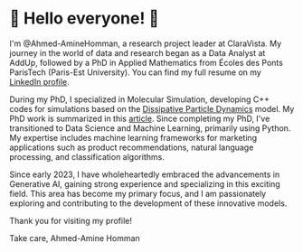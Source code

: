 # 👋 Hello everyone! 👋

I'm @Ahmed-AmineHomman, a research project leader at ClaraVista. My journey in the world of data and research began as a Data Analyst at AddUp, followed by a PhD in Applied Mathematics from Écoles des Ponts ParisTech (Paris-Est University). You can find my full resume on my [LinkedIn profile](https://www.linkedin.com/in/ahmedaminehomman/).

During my PhD, I specialized in Molecular Simulation, developing C++ codes for simulations based on the [Dissipative Particle Dynamics](https://en.wikipedia.org/wiki/Dissipative_particle_dynamics) model. My PhD work is summarized in this [article](https://hal.archives-ouvertes.fr/hal-01180558). Since completing my PhD, I've transitioned to Data Science and Machine Learning, primarily using Python. My expertise includes machine learning frameworks for marketing applications such as product recommendations, natural language processing, and classification algorithms.

Since early 2023, I have wholeheartedly embraced the advancements in Generative AI, gaining strong experience and specializing in this exciting field. This area has become my primary focus, and I am passionately exploring and contributing to the development of these innovative models.

Thank you for visiting my profile!

Take care,
Ahmed-Amine Homman
